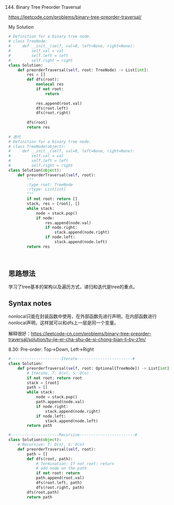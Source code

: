 ## 
144. Binary Tree Preorder Traversal

https://leetcode.com/problems/binary-tree-preorder-traversal/

My Solution

```python
# Definition for a binary tree node.
# class TreeNode:
#     def __init__(self, val=0, left=None, right=None):
#         self.val = val
#         self.left = left
#         self.right = right
class Solution:
    def preorderTraversal(self, root: TreeNode) -> List[int]:
        res = []
        def dfs(root):
            nonlocal res
            if not root:
                return
            
            res.append(root.val)
            dfs(root.left)
            dfs(root.right)
        
        dfs(root)
        return res
 
# 迭代
# Definition for a binary tree node.
# class TreeNode(object):
#     def __init__(self, val=0, left=None, right=None):
#         self.val = val
#         self.left = left
#         self.right = right
class Solution(object):
    def preorderTraversal(self, root):
        """
        :type root: TreeNode
        :rtype: List[int]
        """
        if not root: return []
        stack, res = [root], []
        while stack:
            node = stack.pop()
            if node:
                res.append(node.val)
                if node.right:
                    stack.append(node.right)
                if node.left:
                    stack.append(node.left)
        return res
        
                
```

## 思路想法
学习了tree基本的架构以及遍历方式，递归和迭代是tree的重点。

## Syntax notes
nonlocal只能在封装函数中使用，在外部函数先进行声明，在内部函数进行nonlocal声明，这样就可以和dfs上一层是同一个变量。

解释很好：https://leetcode-cn.com/problems/binary-tree-preorder-traversal/solution/tu-jie-er-cha-shu-de-si-chong-bian-li-by-z1m/

8.30:
Pre-order: Top->Down, Left->Right
```python
#----------------------Iterate------------------------#
class Solution:
    def preorderTraversal(self, root: Optional[TreeNode]) -> List[int]:
        # Iterate, T: O(n), S: O(n)
        if not root: return root
        stack = [root]
        path = []
        while stack:
            node = stack.pop()
            path.append(node.val)
            if node.right:
                stack.append(node.right)
            if node.left:
                stack.append(node.left)
        return path

#---------------------Recursive------------------------#
class Solution(object):
    # Recursive: T: O(n), S: O(n)
    def preorderTraversal(self, root):
        path = []
        def dfs(root, path):
            # Termination: If not root: return
            # add node on the path
            if not root: return
            path.append(root.val)
            dfs(root.left, path)
            dfs(root.right, path)        
        dfs(root,path)
        return path
```
